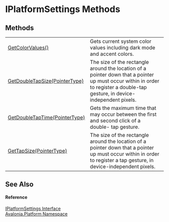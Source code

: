 # IPlatformSettings Methods




## Methods
<table>
<tr>
<td><a href="M_Avalonia_Platform_IPlatformSettings_GetColorValues">GetColorValues()</a></td>
<td>Gets current system color values including dark mode and accent colors.</td>
</tr>
<tr>
<td><a href="M_Avalonia_Platform_IPlatformSettings_GetDoubleTapSize">GetDoubleTapSize(PointerType)</a></td>
<td>The size of the rectangle around the location of a pointer down that a pointer up must occur within in order to register a double-tap gesture, in device-independent pixels.</td>
</tr>
<tr>
<td><a href="M_Avalonia_Platform_IPlatformSettings_GetDoubleTapTime">GetDoubleTapTime(PointerType)</a></td>
<td>Gets the maximum time that may occur between the first and second click of a double- tap gesture.</td>
</tr>
<tr>
<td><a href="M_Avalonia_Platform_IPlatformSettings_GetTapSize">GetTapSize(PointerType)</a></td>
<td>The size of the rectangle around the location of a pointer down that a pointer up must occur within in order to register a tap gesture, in device-independent pixels.</td>
</tr>
</table>

## See Also


#### Reference
<a href="T_Avalonia_Platform_IPlatformSettings">IPlatformSettings Interface</a>  
<a href="N_Avalonia_Platform">Avalonia.Platform Namespace</a>  

